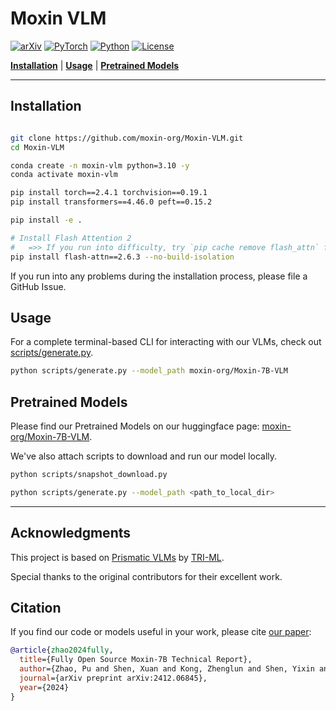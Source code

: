 # Moxin VLM

[![arXiv](https://img.shields.io/badge/arXiv-2412.06845-df2a2a.svg?style=for-the-badge)](https://arxiv.org/abs/2412.06845v4)
[![PyTorch](https://img.shields.io/badge/PyTorch-2.4.1-EE4C2C.svg?style=for-the-badge&logo=pytorch)](https://pytorch.org/get-started/locally/)
[![Python](https://img.shields.io/badge/python-3.10-blue?style=for-the-badge)](https://www.python.org)
[![License](https://img.shields.io/github/license/TRI-ML/prismatic-vlms?style=for-the-badge)](LICENSE)

[**Installation**](#installation) | [**Usage**](#usage) | [**Pretrained Models**](#pretrained-models)

---

## Installation

```bash

git clone https://github.com/moxin-org/Moxin-VLM.git
cd Moxin-VLM

conda create -n moxin-vlm python=3.10 -y
conda activate moxin-vlm

pip install torch==2.4.1 torchvision==0.19.1
pip install transformers==4.46.0 peft==0.15.2

pip install -e .

# Install Flash Attention 2 
#   =>> If you run into difficulty, try `pip cache remove flash_attn` first
pip install flash-attn==2.6.3 --no-build-isolation

```

If you run into any problems during the installation process, please file a GitHub Issue.

## Usage

For a complete terminal-based CLI for interacting with our VLMs, check out [scripts/generate.py](scripts/generate.py). 
```bash
python scripts/generate.py --model_path moxin-org/Moxin-7B-VLM

```

## Pretrained Models

Please find our Pretrained Models on our huggingface page: [moxin-org/Moxin-7B-VLM](https://huggingface.co/moxin-org/Moxin-7B-VLM).

We've also attach scripts to download and run our model locally.

```bash
python scripts/snapshot_download.py

python scripts/generate.py --model_path <path_to_local_dir>
```

---

## Acknowledgments

This project is based on [Prismatic VLMs](https://github.com/TRI-ML/prismatic-vlms) by [TRI-ML](https://github.com/TRI-ML). 

Special thanks to the original contributors for their excellent work.

## Citation 
If you find our code or models useful in your work, please cite [our paper](https://arxiv.org/abs/2412.06845v4):

```bibtex
@article{zhao2024fully,
  title={Fully Open Source Moxin-7B Technical Report},
  author={Zhao, Pu and Shen, Xuan and Kong, Zhenglun and Shen, Yixin and Chang, Sung-En and Rupprecht, Timothy and Lu, Lei and Nan, Enfu and Yang, Changdi and He, Yumei and others},
  journal={arXiv preprint arXiv:2412.06845},
  year={2024}
}
```

